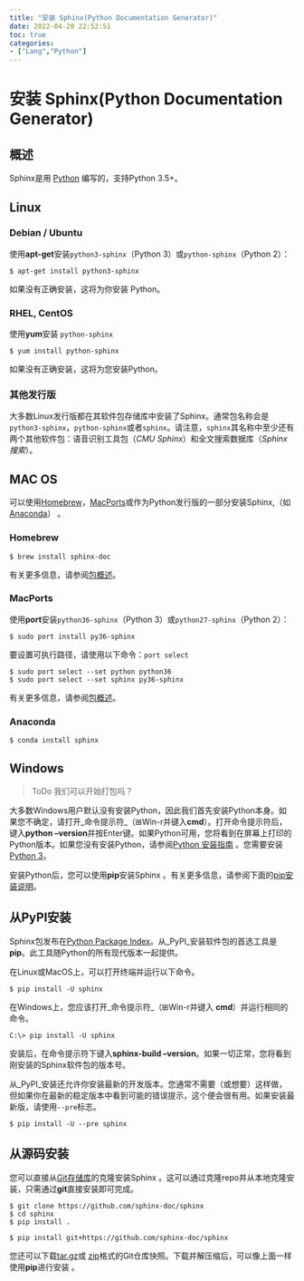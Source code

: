 ```yaml
---
title: "安装 Sphinx(Python Documentation Generator)"
date: 2022-04-20 22:52:51
toc: true
categories:
- ["Lang","Python"]
---
```


# 安装 Sphinx(Python Documentation Generator)




## 概述
Sphinx是用 [Python](https://docs.python-guide.org/) 编写的，支持Python 3.5+。

## Linux

### Debian / Ubuntu
使用**apt-get**安装`python3-sphinx`（Python 3）或`python-sphinx`（Python 2）：
```
$ apt-get install python3-sphinx
```
如果没有正确安装，这将为你安装 Python。

### RHEL, CentOS
使用**yum**安装 `python-sphinx`
```
$ yum install python-sphinx
```
如果没有正确安装，这将为您安装Python。

### 其他发行版
大多数Linux发行版都在其软件包存储库中安装了Sphinx。通常包名称会是`python3-sphinx`，`python-sphinx`或者`sphinx`。请注意，`sphinx`其名称中至少还有两个其他软件包：语音识别工具包（_CMU Sphinx_）和全文搜索数据库（_Sphinx搜索_）。

## MAC OS
可以使用[Homebrew](https://brew.sh/)，[MacPorts](https://www.macports.org/)或作为Python发行版的一部分安装Sphinx,（如[Anaconda](https://www.anaconda.com/download/#macos)） 。

### Homebrew
```
$ brew install sphinx-doc
```
有关更多信息，请参阅[包概述](https://formulae.brew.sh/formula/sphinx-doc)。

### MacPorts
使用**port**安装`python36-sphinx`（Python 3）或`python27-sphinx`（Python 2）：
```
$ sudo port install py36-sphinx
```
要设置可执行路径，请使用以下命令：`port select`
```
$ sudo port select --set python python36
$ sudo port select --set sphinx py36-sphinx
```
有关更多信息，请参阅[包概述](https://www.macports.org/ports.php?by=library&substr=py36-sphinx)。

### Anaconda
```
$ conda install sphinx
```

## Windows
> ToDo 我们可以开始打包吗？

大多数Windows用户默认没有安装Python，因此我们首先安装Python本身。如果您不确定，请打开_命令提示符_（⊞Win-r并键入**cmd**）。打开命令提示符后，键入**python –version**并按Enter键。如果Python可用，您将看到在屏幕上打印的Python版本。如果您没有安装Python，请参阅[Python 安装指南](https://docs.python-guide.org/) 。您需要安装[Python 3](https://docs.python-guide.org/starting/install3/win/)。

安装Python后，您可以使用**pip**安装Sphinx 。有关更多信息，请参阅下面的[pip安装说明](http://www.sphinx-doc.org/en/master/usage/installation.html#install-pypi)。

## 从PyPI安装
Sphinx包发布在[Python Package Index](https://pypi.org/project/Sphinx/)。从_PyPI_安装软件包的首选工具是**pip**。此工具随Python的所有现代版本一起提供。

在Linux或MacOS上，可以打开终端并运行以下命令。
```
$ pip install -U sphinx
```
在Windows上，您应该打开_命令提示符_（⊞Win-r并键入 **cmd**）并运行相同的命令。
```
C:\> pip install -U sphinx
```
安装后，在命令提示符下键入**sphinx-build –version**。如果一切正常，您将看到刚安装的Sphinx软件包的版本号。

从_PyPI_安装还允许你安装最新的开发版本。您通常不需要（或想要）这样做，但如果你在最新的稳定版本中看到可能的错误提示，这个便会很有用。如果安装最新版，请使用`--pre`标志。
```
$ pip install -U --pre sphinx
```

## 从源码安装
您可以直接从[Git存储库](https://github.com/sphinx-doc/sphinx)的克隆安装Sphinx 。这可以通过克隆repo并从本地克隆安装，只需通过**git**直接安装即可完成。
```
$ git clone https://github.com/sphinx-doc/sphinx
$ cd sphinx
$ pip install .
```
```
$ pip install git+https://github.com/sphinx-doc/sphinx
```
您还可以下载[tar.gz](https://github.com/sphinx-doc/sphinx/archive/master.tar.gz)或 [zip](https://github.com/sphinx-doc/sphinx/archive/master.zip)格式的Git仓库快照。下载并解压缩后，可以像上面一样使用**pip**进行安装 。

